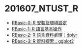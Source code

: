 # 201607_NTUST_R

- [RBasic-0: R 安裝及環境設定](https://snexuz.github.io/201607_NTUST_R/RBasic-0.html)
- [RBasic-1: R 語言基本操作](https://snexuz.github.io/201607_NTUST_R/RBasic-1.html)
- [RBasic-2: R 語言資料處理：dplyr ](https://snexuz.github.io/201607_NTUST_R/RBasic-2.html)
- [RBasic-3: R 資料探索：ggplot2](https://snexuz.github.io/201607_NTUST_R/RBasic-3.html)

